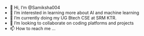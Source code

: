 - 👋 Hi, I’m @Samiksha004
- 👀 I’m interested in learning more about AI and machine learning
- 🌱 I’m currently doing my UG Btech CSE at SRM KTR.
- 💞️ I’m looking to collaborate on coding platforms and projects
- 📫 How to reach me ...

<!---
Samiksha004/Samiksha004 is a ✨ special ✨ repository because its `README.md` (this file) appears on your GitHub profile.
You can click the Preview link to take a look at your changes.
--->
